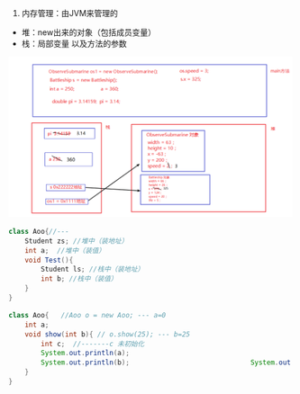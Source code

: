 1. 内存管理：由JVM来管理的

- 堆：new出来的对象（包括成员变量）
- 栈：局部变量 以及方法的参数

![1.png](https://github.com/lingnianQ/JavaProject/blob/master/note/images/1.png?raw=true)



~~~java
class Aoo{//---
    Student zs; //堆中（装地址）
    int a;  //堆中（装值）
    void Test(){
        Student ls; //栈中（装地址）
        int b; //栈中（装值）
    }
}
~~~

~~~java
class Aoo{   //Aoo o = new Aoo; --- a=0
    int a;   
    void show(int b){ // o.show(25); --- b=25
        int c;  //-------c 未初始化
        System.out.println(a);
        System.out.println(b);       						System.out.println(c); //编译错误--变量使用前，必须声明并初始化
    }
}
~~~







